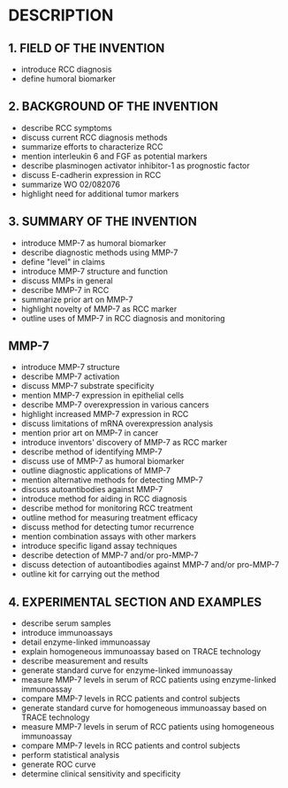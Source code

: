 # DESCRIPTION

## 1. FIELD OF THE INVENTION

- introduce RCC diagnosis
- define humoral biomarker

## 2. BACKGROUND OF THE INVENTION

- describe RCC symptoms
- discuss current RCC diagnosis methods
- summarize efforts to characterize RCC
- mention interleukin 6 and FGF as potential markers
- describe plasminogen activator inhibitor-1 as prognostic factor
- discuss E-cadherin expression in RCC
- summarize WO 02/082076
- highlight need for additional tumor markers

## 3. SUMMARY OF THE INVENTION

- introduce MMP-7 as humoral biomarker
- describe diagnostic methods using MMP-7
- define "level" in claims
- introduce MMP-7 structure and function
- discuss MMPs in general
- describe MMP-7 in RCC
- summarize prior art on MMP-7
- highlight novelty of MMP-7 as RCC marker
- outline uses of MMP-7 in RCC diagnosis and monitoring

## MMP-7

- introduce MMP-7 structure
- describe MMP-7 activation
- discuss MMP-7 substrate specificity
- mention MMP-7 expression in epithelial cells
- describe MMP-7 overexpression in various cancers
- highlight increased MMP-7 expression in RCC
- discuss limitations of mRNA overexpression analysis
- mention prior art on MMP-7 in cancer
- introduce inventors' discovery of MMP-7 as RCC marker
- describe method of identifying MMP-7
- discuss use of MMP-7 as humoral biomarker
- outline diagnostic applications of MMP-7
- mention alternative methods for detecting MMP-7
- discuss autoantibodies against MMP-7
- introduce method for aiding in RCC diagnosis
- describe method for monitoring RCC treatment
- outline method for measuring treatment efficacy
- discuss method for detecting tumor recurrence
- mention combination assays with other markers
- introduce specific ligand assay techniques
- describe detection of MMP-7 and/or pro-MMP-7
- discuss detection of autoantibodies against MMP-7 and/or pro-MMP-7
- outline kit for carrying out the method

## 4. EXPERIMENTAL SECTION AND EXAMPLES

- describe serum samples
- introduce immunoassays
- detail enzyme-linked immunoassay
- explain homogeneous immunoassay based on TRACE technology
- describe measurement and results
- generate standard curve for enzyme-linked immunoassay
- measure MMP-7 levels in serum of RCC patients using enzyme-linked immunoassay
- compare MMP-7 levels in RCC patients and control subjects
- generate standard curve for homogeneous immunoassay based on TRACE technology
- measure MMP-7 levels in serum of RCC patients using homogeneous immunoassay
- compare MMP-7 levels in RCC patients and control subjects
- perform statistical analysis
- generate ROC curve
- determine clinical sensitivity and specificity

